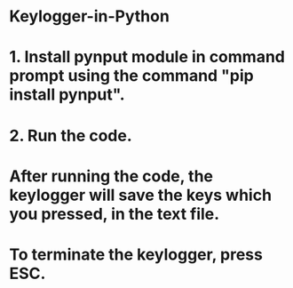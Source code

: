 # Keylogger-in-Python

# 1. Install pynput module in command prompt using the command "pip install pynput".
# 2. Run the code.
# After running the code, the keylogger will save the keys which you pressed, in the text file. 
# To terminate the keylogger, press ESC.
